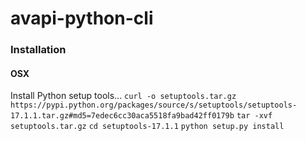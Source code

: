 # avapi-python-cli

### Installation
#### OSX

Install Python setup tools...
`curl -o setuptools.tar.gz https://pypi.python.org/packages/source/s/setuptools/setuptools-17.1.1.tar.gz#md5=7edec6cc30aca5518fa9bad42ff0179b`
`tar -xvf setuptools.tar.gz`
`cd setuptools-17.1.1`
`python setup.py install`



